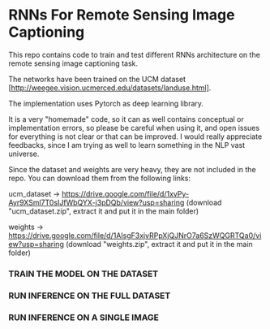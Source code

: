 # RNNs For Remote Sensing Image Captioning

This repo contains code to train and test different RNNs architecture on the remote sensing image captioning task. 

The networks have been trained on the UCM dataset [http://weegee.vision.ucmerced.edu/datasets/landuse.html]. 

The implementation uses Pytorch as deep learning library. 

It is a very "homemade" code, so it can as well contains conceptual or implementation errors, so please be careful when using it, and open issues for everything is not clear or that can be improved. I would really appreciate feedbacks, since I am trying as well to learn something in the NLP vast universe.

Since the dataset and weights are very heavy, they are not included in the repo. You can download them from the following links:

ucm_dataset -> https://drive.google.com/file/d/1xvPy-Ayr9XSml7T0sIJfWbQYX-j3pDQb/view?usp=sharing (download "ucm_dataset.zip", extract it and put it in the main folder)

weights -> https://drive.google.com/file/d/1AIsgF3xjvRPpXjQJNrO7a6SzWQGRTQa0/view?usp=sharing (download "weights.zip", extract it and put it in the main folder)

### TRAIN THE MODEL ON THE DATASET
### RUN INFERENCE ON THE FULL DATASET

### RUN INFERENCE ON A SINGLE IMAGE


